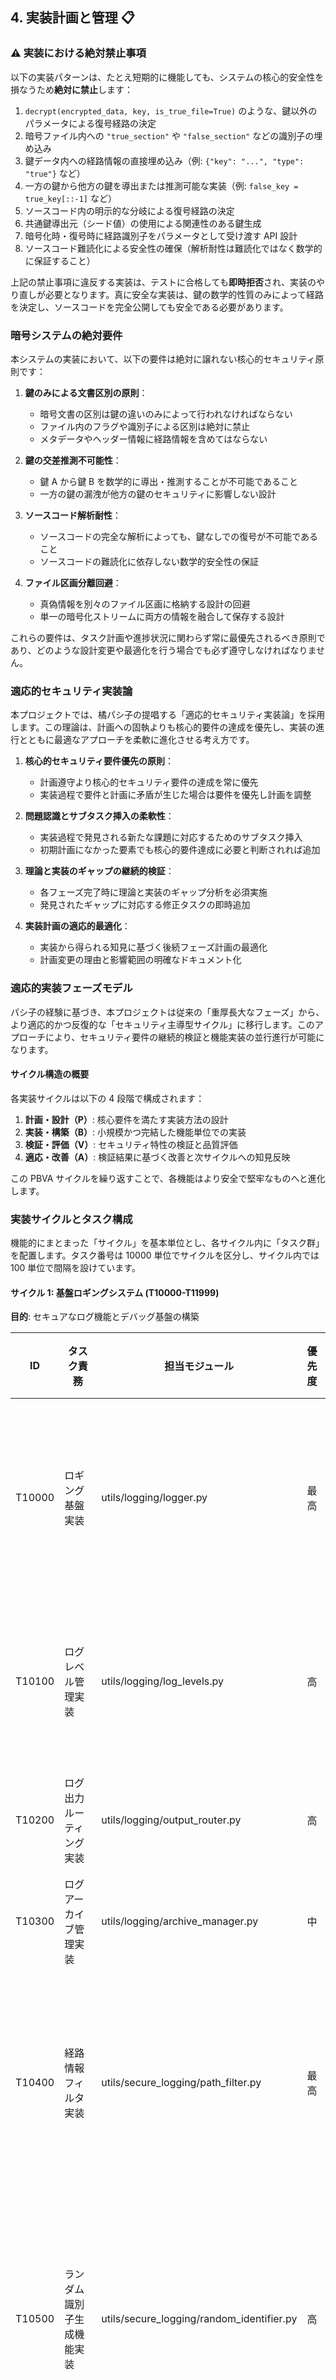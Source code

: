 ## 4. 実装計画と管理 📋

### ⚠️ 実装における絶対禁止事項

以下の実装パターンは、たとえ短期的に機能しても、システムの核心的安全性を損なうため**絶対に禁止**します：

1. `decrypt(encrypted_data, key, is_true_file=True)` のような、鍵以外のパラメータによる復号経路の決定
2. 暗号ファイル内への `"true_section"` や `"false_section"` などの識別子の埋め込み
3. 鍵データ内への経路情報の直接埋め込み（例: `{"key": "...", "type": "true"}` など）
4. 一方の鍵から他方の鍵を導出または推測可能な実装（例: `false_key = true_key[::-1]` など）
5. ソースコード内の明示的な分岐による復号経路の決定
6. 共通鍵導出元（シード値）の使用による関連性のある鍵生成
7. 暗号化時・復号時に経路識別子をパラメータとして受け渡す API 設計
8. ソースコード難読化による安全性の確保（解析耐性は難読化ではなく数学的に保証すること）

上記の禁止事項に違反する実装は、テストに合格しても**即時拒否**され、実装のやり直しが必要となります。真に安全な実装は、鍵の数学的性質のみによって経路を決定し、ソースコードを完全公開しても安全である必要があります。

### 暗号システムの絶対要件

本システムの実装において、以下の要件は絶対に譲れない核心的セキュリティ原則です：

1. **鍵のみによる文書区別の原則**：

   - 暗号文書の区別は鍵の違いのみによって行われなければならない
   - ファイル内のフラグや識別子による区別は絶対に禁止
   - メタデータやヘッダー情報に経路情報を含めてはならない

2. **鍵の交差推測不可能性**：

   - 鍵 A から鍵 B を数学的に導出・推測することが不可能であること
   - 一方の鍵の漏洩が他方の鍵のセキュリティに影響しない設計

3. **ソースコード解析耐性**：

   - ソースコードの完全な解析によっても、鍵なしでの復号が不可能であること
   - ソースコードの難読化に依存しない数学的安全性の保証

4. **ファイル区画分離回避**：
   - 真偽情報を別々のファイル区画に格納する設計の回避
   - 単一の暗号化ストリームに両方の情報を融合して保存する設計

これらの要件は、タスク計画や進捗状況に関わらず常に最優先されるべき原則であり、どのような設計変更や最適化を行う場合でも必ず遵守しなければなりません。

### 適応的セキュリティ実装論

本プロジェクトでは、橘パシ子の提唱する「適応的セキュリティ実装論」を採用します。この理論は、計画への固執よりも核心的要件の達成を優先し、実装の進行とともに最適なアプローチを柔軟に進化させる考え方です。

1. **核心的セキュリティ要件優先の原則**：

   - 計画遵守より核心的セキュリティ要件の達成を常に優先
   - 実装過程で要件と計画に矛盾が生じた場合は要件を優先し計画を調整

2. **問題認識とサブタスク挿入の柔軟性**：

   - 実装過程で発見される新たな課題に対応するためのサブタスク挿入
   - 初期計画になかった要素でも核心的要件達成に必要と判断されれば追加

3. **理論と実装のギャップの継続的検証**：

   - 各フェーズ完了時に理論と実装のギャップ分析を必須実施
   - 発見されたギャップに対応する修正タスクの即時追加

4. **実装計画の適応的最適化**：
   - 実装から得られる知見に基づく後続フェーズ計画の最適化
   - 計画変更の理由と影響範囲の明確なドキュメント化

### 適応的実装フェーズモデル

パシ子の経験に基づき、本プロジェクトは従来の「重厚長大なフェーズ」から、より適応的かつ反復的な「セキュリティ主導型サイクル」に移行します。このアプローチにより、セキュリティ要件の継続的検証と機能実装の並行進行が可能になります。

#### サイクル構造の概要

各実装サイクルは以下の 4 段階で構成されます：

1. **計画・設計（P）**: 核心要件を満たす実装方法の設計
2. **実装・構築（B）**: 小規模かつ完結した機能単位での実装
3. **検証・評価（V）**: セキュリティ特性の検証と品質評価
4. **適応・改善（A）**: 検証結果に基づく改善と次サイクルへの知見反映

この PBVA サイクルを繰り返すことで、各機能はより安全で堅牢なものへと進化します。

### 実装サイクルとタスク構成

機能的にまとまった「サイクル」を基本単位とし、各サイクル内に「タスク群」を配置します。タスク番号は 10000 単位でサイクルを区分し、サイクル内では 100 単位で間隔を設けています。

#### サイクル 1: 基盤ロギングシステム (T10000-T11999)

**目的**: セキュアなログ機能とデバッグ基盤の構築

| ID     | タスク責務                 | 担当モジュール                            | 優先度 | 依存関係       | 特記事項                                     |
| ------ | -------------------------- | ----------------------------------------- | ------ | -------------- | -------------------------------------------- |
| T10000 | ロギング基盤実装           | utils/logging/logger.py                   | 最高   | なし           | 他の全モジュールの依存基盤                   |
| T10100 | ログレベル管理実装         | utils/logging/log_levels.py               | 高     | T10000         | ログシステムの基本機能                       |
| T10200 | ログ出力ルーティング実装   | utils/logging/output_router.py            | 高     | T10000, T10100 | 出力先制御機能                               |
| T10300 | ログアーカイブ管理実装     | utils/logging/archive_manager.py          | 中     | T10000, T10200 | 履歴管理機能                                 |
| T10400 | 経路情報フィルタ実装       | utils/secure_logging/path_filter.py       | 最高   | T10000, T10200 | 経路情報の完全なフィルタリング               |
| T10500 | ランダム識別子生成機能実装 | utils/secure_logging/random_identifier.py | 高     | T10400         | 経路に依存しないトレース用識別子             |
| T10600 | 特権モード制御機能実装     | utils/secure_logging/privilege_control.py | 高     | T10400, T10500 | 特権ログへのアクセス制御                     |
| T10700 | タイムスタンプ付きログ実装 | cli/encrypt_cli.py, cli/decrypt_cli.py    | 中     | T10000-T10300  | CLI 固有のログ出力                           |
| T10800 | ログの暗号化保存機能実装   | utils/secure_logging/encrypted_logs.py    | 中     | T10000-T10600  | 機密ログの保護                               |
| T10900 | 検証・評価（V）            | docs/verification/cycle1_verification.md  | 最高   | T10000-T10800  | セキュリティ特性と品質の徹底検証             |
| T10950 | 適応・改善（A）            | docs/adaptation/cycle1_adaptation.md      | 最高   | T10900         | 検証結果に基づく改善と次サイクルへの知見反映 |

**検証ポイント 1.1 (VP1.1)**: ロギングサブシステム完全性検証

- 情報漏洩リスク分析
- マルチスレッド安全性検証
- パフォーマンス評価
- 経路情報漏洩分析
- 特権アクセス制御の有効性検証

#### サイクル 2: 乱数・量子基盤 (T20000-T21999)

**目的**: 暗号学的に安全な乱数源と検証機構の実装

| ID     | タスク責務                 | 担当モジュール                                                            | 優先度 | 依存関係       | 特記事項                                   |
| ------ | -------------------------- | ------------------------------------------------------------------------- | ------ | -------------- | ------------------------------------------ |
| T20000 | 量子乱数基本機能実装       | utils/quantum/quantum_random.py                                           | 最高   | VP1.1          | 真の乱数性確保が核心                       |
| T20100 | エントロピー検証実装       | utils/quantum/entropy_verifier.py                                         | 高     | T20000         | 乱数品質保証                               |
| T20200 | 分布均一性保証実装         | utils/quantum/distribution_guarantee.py                                   | 高     | T20000, T20100 | 統計的特性保証                             |
| T20300 | 量子ランダム性抽出実装     | core/quantum_resistant/quantum_extractor.py                               | 高     | T20000         | 量子特性の抽出                             |
| T20400 | 量子乱数源マネージャ実装   | core/quantum_resistant/qrandom_manager.py                                 | 高     | T20000, T20300 | 乱数源の統合管理                           |
| T20500 | 乱数品質のリアルタイム監視 | utils/quantum/quality_monitor.py                                          | 中     | T20100, T20200 | 継続的品質保証                             |
| T20600 | 量子乱数ソルト生成実装     | utils/secure_key_derivation/quantum_salt.py                               | 高     | T20000, T20400 | 鍵導出用ソルト                             |
| T20700 | 量子乱数パディング実装     | core/vulnerability_prevention/filesize_standardization/quantum_padding.py | 中     | T20000, T20400 | ファイルサイズ均一化                       |
| T20800 | 乱数障害時のフォールバック | utils/quantum/fallback_mechanism.py                                       | 中     | T20000-T20500  | 耐障害性確保                               |
| T20900 | 検証・評価（V）            | docs/verification/cycle2_verification.md                                  | 最高   | T20000-T20800  | 乱数品質と量子特性の徹底検証               |
| T20950 | 適応・改善（A）            | docs/adaptation/cycle2_adaptation.md                                      | 最高   | T20900         | 量子乱数源の最適化と次サイクルへの知見反映 |

**検証ポイント 2.1 (VP2.1)**: 乱数品質・エントロピー検証

- 統計的テストスイート実行
- エントロピー品質評価
- 長期連続生成テスト
- NIST SP 800-22 適合性テスト
- 予測不可能性の数学的検証

#### サイクル 3: テストフレームワーク (T30000-T31999)

**目的**: 自動検証基盤と品質保証システムの構築

| ID     | タスク責務                   | 担当モジュール                                        | 優先度 | 依存関係      | 特記事項                                   |
| ------ | ---------------------------- | ----------------------------------------------------- | ------ | ------------- | ------------------------------------------ |
| T30000 | テスト基盤構築               | tests/test_framework.py                               | 高     | VP1.1, VP2.1  | 通過・失敗が明確なテスト                   |
| T30100 | テストデータ生成機能実装     | tests/test_utils/generators/random_data.py            | 中     | T30000        | ランダムテストデータ生成                   |
| T30110 | 構造化テストデータ生成実装   | tests/test_utils/generators/structured_data.py        | 中     | T30000        | 構造化テストデータ生成                     |
| T30120 | エッジケースデータ生成実装   | tests/test_utils/generators/edge_cases.py             | 中     | T30000        | エッジケーステスト用データ                 |
| T30200 | パフォーマンス分析ツール実装 | tests/test_utils/analyzers/performance_analyzer.py    | 中     | T30000        | パフォーマンス測定                         |
| T30210 | カバレッジチェックツール実装 | tests/test_utils/analyzers/coverage_checker.py        | 中     | T30000        | テストカバレッジ分析                       |
| T30220 | セキュリティ検証ツール実装   | tests/test_utils/analyzers/security_validator.py      | 高     | T30000        | セキュリティ検証                           |
| T30300 | 量子乱数モック実装           | tests/test_utils/mocks/quantum_mock.py                | 中     | T30000        | 量子乱数の単体テスト                       |
| T30310 | 時間関数モック実装           | tests/test_utils/mocks/time_mock.py                   | 中     | T30000        | タイミング攻撃テスト                       |
| T30320 | 暗号機能モック実装           | tests/test_utils/mocks/crypto_mock.py                 | 中     | T30000        | 暗号機能の単体テスト                       |
| T30400 | 融合特性検証テスト実装       | tests/test_cases/fusion_tests/\*.py                   | 高     | T30000-T30320 | 融合アーキテクチャのテスト                 |
| T30500 | 形式変換テスト実装           | tests/test_cases/format_tests/\*.py                   | 中     | T30000-T30320 | データ形式変換のテスト                     |
| T30600 | セキュリティ検証テスト実装   | tests/test_cases/security_tests/\*.py                 | 最高   | T30000-T30320 | セキュリティ検証テスト                     |
| T30700 | 相補文書推測攻撃耐性テスト   | tests/test_cases/complements_attack_tests/\*.py       | 最高   | T30000-T30320 | 相補文書攻撃への耐性                       |
| T30800 | 脆弱性対策検証テスト実装     | tests/test_cases/vulnerability_prevention_tests/\*.py | 最高   | T30000-T30320 | 脆弱性対策の有効性                         |
| T30900 | 検証・評価（V）              | docs/verification/cycle3_verification.md              | 最高   | T30000-T30800 | テストフレームワークの完全性評価           |
| T30950 | 適応・改善（A）              | docs/adaptation/cycle3_adaptation.md                  | 最高   | T30900        | テスト体制の最適化と次サイクルへの知見反映 |

**検証ポイント 3.1 (VP3.1)**: テストフレームワーク完全性検証

- カバレッジ測定 (目標: 98%以上)
- テスト再現性・安定性検証
- エッジケース対応能力評価
- 自動化効率の検証
- 敵対的テストの有効性評価

#### サイクル 4: バイナリ操作基盤 (T40000-T41999)

**目的**: 低レベルデータ処理の安全実装

| ID     | タスク責務               | 担当モジュール                                             | 優先度 | 依存関係       | 特記事項                                     |
| ------ | ------------------------ | ---------------------------------------------------------- | ------ | -------------- | -------------------------------------------- |
| T40000 | バイト操作基盤実装       | utils/byte/byte_array.py                                   | 高     | VP1.1          | 低レベルデータ操作                           |
| T40100 | エンディアン変換実装     | utils/byte/endian_converter.py                             | 中     | T40000         | プラットフォーム互換性                       |
| T40200 | ビット操作実装           | utils/byte/bit_operations.py                               | 中     | T40000         | 効率的なビット処理                           |
| T40300 | 一定時間実行機能実装     | utils/protection/timing_protection/constant_time_exec.py   | 最高   | T40000         | タイミング攻撃対策                           |
| T40400 | タイミングノイズ導入実装 | utils/protection/timing_protection/timing_noise.py         | 高     | T40300         | タイミング分析の困難化                       |
| T40500 | アクセスパターン隠蔽実装 | utils/protection/timing_protection/access_pattern.py       | 高     | T40000, T40300 | メモリアクセスパターン保護                   |
| T40600 | メモリアクセス保護実装   | utils/protection/side_channel_protection/memory_access.py  | 高     | T40000, T40500 | サイドチャネル対策                           |
| T40700 | キャッシュ攻撃対策実装   | utils/protection/side_channel_protection/cache_attack.py   | 最高   | T40000, T40600 | キャッシュベース攻撃の防御                   |
| T40800 | 電力解析対策実装         | utils/protection/side_channel_protection/power_analysis.py | 中     | T40000         | 電力消費パターン均一化                       |
| T40900 | 検証・評価（V）          | docs/verification/cycle4_verification.md                   | 最高   | T40000-T40800  | バイナリ操作のセキュリティ特性検証           |
| T40950 | 適応・改善（A）          | docs/adaptation/cycle4_adaptation.md                       | 最高   | T40900         | バイナリ操作の最適化と次サイクルへの知見反映 |

**検証ポイント 4.1 (VP4.1)**: バイナリ操作セキュリティ検証

- サイドチャネル露出分析
- パフォーマンス特性評価
- プラットフォーム互換性テスト
- キャッシュタイミング攻撃耐性検証
- メモリアクセスパターン分析

#### サイクル 5: 鍵管理システム (T50000-T51999)

**目的**: 核心的セキュリティ要件を満たす鍵管理の実装

| ID     | タスク責務             | 担当モジュール                                  | 優先度 | 依存関係               | 特記事項                               |
| ------ | ---------------------- | ----------------------------------------------- | ------ | ---------------------- | -------------------------------------- |
| T50000 | 鍵管理基本機能実装     | utils/key/key_manager.py                        | 最高   | VP1.1, VP2.1, VP4.1    | 鍵管理の中核機能                       |
| T50100 | 鍵保存・読込機能実装   | utils/key/key_storage.py                        | 高     | T50000                 | 安全な鍵保存                           |
| T50200 | 鍵検証・強度評価実装   | utils/key/key_verification.py                   | 高     | T50000                 | 鍵品質保証                             |
| T50300 | 鍵ローテーション実装   | utils/key/key_rotation.py                       | 中     | T50000, T50100, T50200 | 鍵の定期的更新                         |
| T50400 | 経路情報組込機能実装   | utils/secure_key_derivation/path_integration.py | 最高   | T50000                 | 経路情報の安全な組み込み               |
| T50500 | 相関性分析基本機能実装 | utils/analysis/correlation_analyzer.py          | 高     | T50000, T50200         | 格子基底相関性検出                     |
| T50600 | 統計分布分析実装       | utils/analysis/distribution_analyzer.py         | 高     | T50500                 | 統計分布の検証                         |
| T50700 | 相関係数検証実装       | utils/analysis/correlation_coefficient.py       | 高     | T50500, T50600         | 相関係数の厳密検証                     |
| T50800 | 格子基底生成実装       | core/homomorphic/lattice_base.py                | 最高   | T50000, T50500         | 完全直交格子基底の生成                 |
| T50900 | 検証・評価（V）        | docs/verification/cycle5_verification.md        | 最高   | T50000-T50800          | 鍵管理システムの安全性評価             |
| T50950 | 適応・改善（A）        | docs/adaptation/cycle5_adaptation.md            | 最高   | T50900                 | 鍵管理の最適化と次サイクルへの知見反映 |

**検証ポイント 5.1 (VP5.1)**: 鍵管理セキュリティ検証

- 鍵分離・独立性検証
- 鍵情報漏洩ベクトル分析
- 耐解読性テスト
- 格子基底の直交性検証
- 経路情報組込みの安全性検証

#### サイクル 6: 核心要件検証 (T60000-T61999)

**目的**: 前サイクルで実装した機能の核心要件適合性の徹底検証

| ID     | タスク責務                 | 担当モジュール                                                               | 優先度 | 依存関係       | 特記事項                                     |
| ------ | -------------------------- | ---------------------------------------------------------------------------- | ------ | -------------- | -------------------------------------------- |
| T60000 | 核心要件遵守レビュー       | 全モジュール設計書                                                           | 最高   | VP5.1          | 鍵のみによる判別などの要件検証               |
| T60100 | ソースコード開示耐性分析   | 核心モジュール設計書                                                         | 最高   | T60000         | ソースコード全公開時の安全性                 |
| T60200 | 鍵独立性検証フレームワーク | utils/key/key_independence_verifier.py                                       | 最高   | T50000, T60000 | 鍵間の数学的独立性検証                       |
| T60300 | 暗号ファイル均質性解析     | utils/analysis/file_homogeneity_analyzer.py                                  | 高     | T60000         | 暗号ファイルの統計的均質性                   |
| T60400 | 設計全体セキュリティ監査   | docs/audit/security_audit_cycle6.md                                          | 最高   | T60000-T60300  | 第三者視点でのセキュリティ監査               |
| T60500 | 設計改善および対応策実装   | docs/audit/security_improvements.md                                          | 高     | T60400         | 監査で発見された問題点の改善                 |
| T60600 | 識別子保護機能実装         | core/vulnerability_prevention/identifier_protection/id_encryption.py         | 最高   | T60000         | 識別子の完全暗号化                           |
| T60700 | 共通中間表現実装           | core/vulnerability_prevention/identifier_protection/common_representation.py | 高     | T60600         | 共通中間表現変換                             |
| T60800 | ヘッダー形式管理実装       | core/vulnerability_prevention/identifier_protection/header_management.py     | 高     | T60600, T60700 | 統一ヘッダー形式の管理                       |
| T60900 | 検証・評価（V）            | docs/verification/cycle6_verification.md                                     | 最高   | T60000-T60800  | 核心要件適合性の総合評価                     |
| T60950 | 適応・改善（A）            | docs/adaptation/cycle6_adaptation.md                                         | 最高   | T60900         | 検証結果に基づく対策と次サイクルへの知見反映 |

**検証ポイント 6.1 (VP6.1)**: 核心要件全体適合性検証

- 理論と実装のギャップ分析
- 核心要件トレーサビリティ確認
- 予想外の相互作用検証
- 識別子情報漏洩の不可能性検証
- 全体的なセキュリティ監査結果評価

#### サイクル 7: セキュア鍵派生 (T70000-T71999)

**目的**: 経路情報を安全に組み込む鍵派生システム実装

| ID     | タスク責務                   | 担当モジュール                                                            | 優先度 | 依存関係            | 特記事項                                       |
| ------ | ---------------------------- | ------------------------------------------------------------------------- | ------ | ------------------- | ---------------------------------------------- |
| T70000 | 量子乱数ソルト生成実装       | utils/secure_key_derivation/quantum_salt.py                               | 最高   | VP2.1, VP5.1, VP6.1 | QKDF 先行実装                                  |
| T70100 | 量子鍵派生関数(QKDF)実装     | utils/secure_key_derivation/qkdf.py                                       | 最高   | T70000              | 鍵導出の基盤                                   |
| T70200 | 経路情報の安全な組み込み実装 | utils/secure_key_derivation/path_integration.py                           | 高     | T70000, T70100      | 経路情報の安全な扱い                           |
| T70300 | 並列処理制御実装             | core/vulnerability_prevention/timing_equalization/parallel_processor.py   | 高     | T70200              | 両経路の並列処理制御                           |
| T70400 | 処理時間定数化実装           | core/vulnerability_prevention/timing_equalization/constant_time.py        | 最高   | T70300              | 処理時間の定数化                               |
| T70500 | ダミー操作挿入実装           | core/vulnerability_prevention/timing_equalization/dummy_operations.py     | 高     | T70400              | ダミー操作の挿入                               |
| T70600 | ブロックサイズ管理実装       | core/vulnerability_prevention/filesize_standardization/block_manager.py   | 高     | VP6.1               | 固定ブロックサイズ管理                         |
| T70700 | サイズ情報暗号化実装         | core/vulnerability_prevention/filesize_standardization/size_encryption.py | 高     | T70600              | サイズ情報の暗号化                             |
| T70800 | キャッシュセキュリティ実装   | core/vulnerability_prevention/secure_processing/cache_security.py         | 最高   | VP4.1, VP6.1        | キャッシュセキュリティ                         |
| T70900 | 検証・評価（V）              | docs/verification/cycle7_verification.md                                  | 最高   | T70000-T70800       | セキュア鍵派生の暗号学的検証                   |
| T70950 | 適応・改善（A）              | docs/adaptation/cycle7_adaptation.md                                      | 最高   | T70900              | 鍵派生システムの最適化と次サイクルへの知見反映 |

**検証ポイント 7.1 (VP7.1)**: セキュア鍵派生検証

- 鍵導出過程の分離不可能性検証
- 量子乱数活用効果測定
- 経路情報漏洩リスク分析
- タイミング均一性の厳密検証
- キャッシュ安全性の検証

#### サイクル 8: Tri-Fusion 核心実装 (T80000-T81999)

**目的**: 三方向融合アーキテクチャの核心的実装

| ID     | タスク責務                     | 担当モジュール                           | 優先度 | 依存関係       | 特記事項                            |
| ------ | ------------------------------ | ---------------------------------------- | ------ | -------------- | ----------------------------------- |
| T80000 | 状態管理基盤実装               | core/tri_fusion/state_manager.py         | 最高   | VP7.1          | 三暗号方式の状態管理                |
| T80100 | 状態更新メカニズム実装         | core/tri_fusion/state_updater.py         | 最高   | T80000         | 三方向状態更新制御                  |
| T80200 | 状態空間変換実装               | core/tri_fusion/space_converter.py       | 高     | T80000, T80100 | 格子-ストリーム-量子空間の変換      |
| T80300 | 分離不可能性保証実装           | core/tri_fusion/inseparability.py        | 最高   | T80000-T80200  | 情報理論的分離不可能性              |
| T80400 | メイン API 実装                | core/fusion_api/rabbit_homomorphic.py    | 高     | T80000-T80300  | 三暗号方式の統合インターフェース    |
| T80500 | 状態初期化実装                 | core/fusion_api/state_initializer.py     | 高     | T80000, T80400 | 融合共有状態の初期化                |
| T80600 | ゼロ知識証明フレームワーク実装 | core/fusion_api/zkp_framework.py         | 中     | T80400         | 融合処理用のゼロ知識証明連携        |
| T80700 | フィードバック機構実装         | core/fusion_api/feedback_mechanism.py    | 高     | T80000-T80600  | 三方向フィードバック制御            |
| T80800 | CLI インターフェース実装       | encrypt.py, decrypt.py                   | 高     | T80000-T80700  | ユーザーインターフェース            |
| T80900 | 検証・評価（V）                | docs/verification/cycle8_verification.md | 最高   | T80000-T80800  | Tri-Fusion アーキテクチャの厳密評価 |
| T80950 | 適応・改善（A）                | docs/adaptation/cycle8_adaptation.md     | 最高   | T80900         | 融合アーキテクチャの最適化          |

**検証ポイント 8.1 (VP8.1)**: Tri-Fusion 融合特性検証

- 三方向相互依存性の数学的検証
- 分離不可能性の情報理論的証明
- フィードバック機構の有効性検証
- 三方向状態更新の整合性検証
- 完全融合状態の証明

#### サイクル 9: 暗号エンジン実装 (T90000-T91999)

**目的**: 三暗号エンジンの実装と統合

| ID     | タスク責務                 | 担当モジュール                            | 優先度 | 依存関係       | 特記事項                       |
| ------ | -------------------------- | ----------------------------------------- | ------ | -------------- | ------------------------------ |
| T90000 | ラビットストリームコア実装 | core/rabbit_stream/stream_core.py         | 最高   | VP8.1          | RFC4503 準拠のラビット拡張実装 |
| T90100 | 非周期状態更新実装         | core/rabbit_stream/non_periodic.py        | 高     | T90000         | 非周期状態更新関数             |
| T90200 | 量子乱数統合実装           | core/rabbit_stream/quantum_integration.py | 高     | T90000, T20000 | 量子乱数源との統合             |
| T90300 | 統計的特性抹消実装         | core/rabbit_stream/statistical_masking.py | 高     | T90000-T90200  | 統計的特性の抹消               |
| T90400 | 準同型暗号化基盤実装       | core/homomorphic/encryption.py            | 最高   | VP8.1          | 拡張 Paillier 暗号ベース実装   |
| T90500 | 格子基底生成実装           | core/homomorphic/lattice_base.py          | 最高   | T90400         | 完全直交格子基底生成           |
| T90600 | 非周期同型写像実装         | core/homomorphic/non_periodic_mapping.py  | 高     | T90400, T90500 | 非周期同型写像                 |
| T90700 | 加法準同型演算実装         | core/homomorphic/additive_homo.py         | 高     | T90400-T90600  | 加法準同型演算                 |
| T90800 | 乗法準同型演算実装         | core/homomorphic/multiplicative_homo.py   | 高     | T90400-T90700  | 乗法準同型演算                 |
| T90900 | 検証・評価（V）            | docs/verification/cycle9_verification.md  | 最高   | T90000-T90800  | 三暗号エンジンの統合検証       |
| T90950 | 適応・改善（A）            | docs/adaptation/cycle9_adaptation.md      | 最高   | T90900         | 暗号エンジンの最適化           |

**検証ポイント 9.1 (VP9.1)**: 暗号エンジン統合検証

- ラビット拡張実装の安全性検証
- 準同型演算の正確性検証
- 非周期性の統計的検証
- 加法・乗法準同型性の数学的検証
- 統計的特性の完全抹消確認
